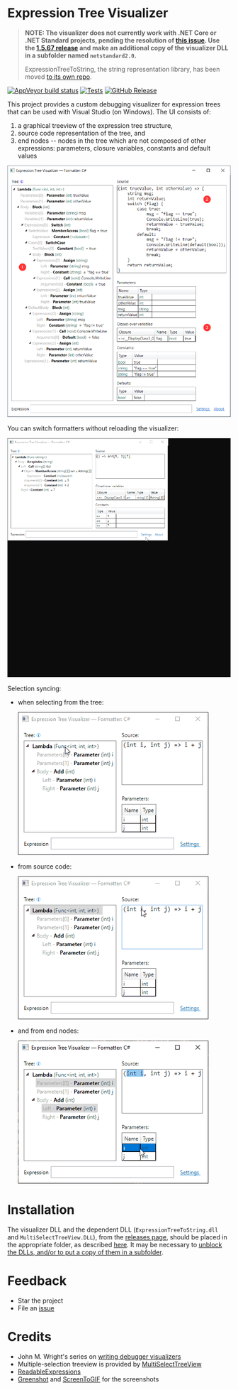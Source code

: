 # Expression Tree Visualizer

> **NOTE: The visualizer does not currently work with .NET Core or .NET Standard projects, pending the resolution of [this issue](https://developercommunity.visualstudio.com/content/problem/562662/vs2019-custom-debugger-visualizer-for-net-fx-and-c.html#comment-865316). Use the [1.5.67 release](https://github.com/zspitz/ExpressionTreeVisualizer/releases/tag/1.5.67) and make an additional copy of the visualizer DLL in a subfolder named `netstandard2.0`.**
>
> ExpressionTreeToString, the string representation library, has been moved [to its own repo](https://github.com/zspitz/ExpressionTreeToString). 

[![AppVeyor build status](https://img.shields.io/appveyor/ci/zspitz/expressiontostring?style=flat&max-age=86400)](https://ci.appveyor.com/project/zspitz/expressiontostring) [![Tests](https://img.shields.io/appveyor/tests/zspitz/expressiontostring?compact_message&style=flat&max-age=86400)](https://ci.appveyor.com/project/zspitz/expressiontostring) [![GitHub Release](https://img.shields.io/github/release/zspitz/expressiontostring.svg?style=flat&max-age=86400)](https://github.com/zspitz/ExpressionToString/releases)

This project provides a custom debugging visualizer for expression trees that can be used with Visual Studio (on Windows). The UI consists of:

1. a graphical treeview of the expression tree structure,
2. source code representation of the tree, and
3. end nodes -- nodes in the tree which are not composed of other expressions: parameters, closure variables, constants and default values

![Screenshot](screenshot-01.png)

You can switch formatters without reloading the visualizer:

![Language switch](formatter-switch.gif)

Selection syncing:

* when selecting from the tree:

  ![Selection sync from tree](sync-from-tree.gif)

* from source code:

  ![Selection sync from source code](sync-from-code.gif)

* and from end nodes:

  ![Selection sync from end nodes](sync-from-endnodes.gif)
  
# Installation

The visualizer DLL and the dependent DLL (`ExpressionTreeToString.dll` and `MultiSelectTreeView.DLL`), from the [releases page](https://github.com/zspitz/ExpressionToString/releases), should be placed in the appropriate folder, as described [here](https://docs.microsoft.com/en-us/visualstudio/debugger/how-to-install-a-visualizer). It may be necessary to [unblock the DLLs, and/or to put a copy of them in a subfolder](https://github.com/zspitz/ExpressionToString/wiki/Troubleshooting-visualizer-installation).

# Feedback

* Star the project
* File an [issue](https://github.com/zspitz/ExpressionToString/issues)

# Credits

* John M. Wright's series on [writing debugger visualizers](https://wrightfully.com/writing-a-readonly-debugger-visualizer)
* Multiple-selection treeview is provided by [MultiSelectTreeView](https://github.com/ygoe/MultiSelectTreeView)
* [ReadableExpressions](https://github.com/agileobjects/ReadableExpressions)
* [Greenshot](https://getgreenshot.org/) and [ScreenToGIF](https://www.screentogif.com/) for the screenshots
